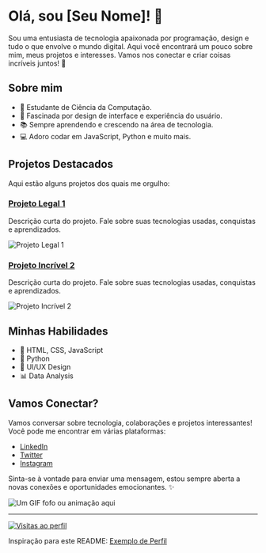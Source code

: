 <!-- Seu Nome -->
# Olá, sou [Seu Nome]! 👋

Sou uma entusiasta de tecnologia apaixonada por programação, design e tudo o que envolve o mundo digital. Aqui você encontrará um pouco sobre mim, meus projetos e interesses. Vamos nos conectar e criar coisas incríveis juntos! 💫

## Sobre mim
- 🌼 Estudante de Ciência da Computação.
- 🌈 Fascinada por design de interface e experiência do usuário.
- 📚 Sempre aprendendo e crescendo na área de tecnologia.
- 💻 Adoro codar em JavaScript, Python e muito mais.

## Projetos Destacados
Aqui estão alguns projetos dos quais me orgulho:

### [Projeto Legal 1](link_para_o_projeto)
Descrição curta do projeto. Fale sobre suas tecnologias usadas, conquistas e aprendizados.

![Projeto Legal 1](link_para_imagem_do_projeto)

### [Projeto Incrível 2](link_para_o_projeto)
Descrição curta do projeto. Fale sobre suas tecnologias usadas, conquistas e aprendizados.

![Projeto Incrível 2](link_para_imagem_do_projeto)

## Minhas Habilidades
- 🚀 HTML, CSS, JavaScript
- 🐍 Python
- 🎨 UI/UX Design
- 📊 Data Analysis

## Vamos Conectar?
Vamos conversar sobre tecnologia, colaborações e projetos interessantes! Você pode me encontrar em várias plataformas:

- [LinkedIn](link_para_o_linkedin)
- [Twitter](link_para_o_twitter)
- [Instagram](link_para_o_instagram)

Sinta-se à vontade para enviar uma mensagem, estou sempre aberta a novas conexões e oportunidades emocionantes. ✨

![Um GIF fofo ou animação aqui](link_para_um_gif_ou_animacao.gif)

---

[![Visitas ao perfil](https://komarev.com/ghpvc/?username=seu_nome_de_usuário&color=brightgreen&style=flat-square&label=Visitas+ao+Perfil)](https://github.com/seu_nome_de_usuário)

Inspiração para este README: [Exemplo de Perfil](https://github.com/algum_perfil_legal)
